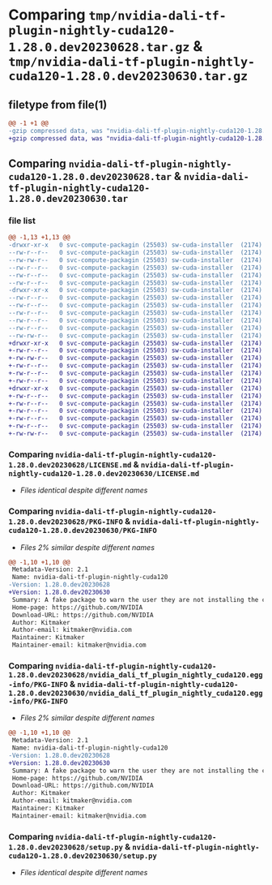 # Comparing `tmp/nvidia-dali-tf-plugin-nightly-cuda120-1.28.0.dev20230628.tar.gz` & `tmp/nvidia-dali-tf-plugin-nightly-cuda120-1.28.0.dev20230630.tar.gz`

## filetype from file(1)

```diff
@@ -1 +1 @@
-gzip compressed data, was "nvidia-dali-tf-plugin-nightly-cuda120-1.28.0.dev20230628.tar", last modified: Thu Jun 29 08:03:27 2023, max compression
+gzip compressed data, was "nvidia-dali-tf-plugin-nightly-cuda120-1.28.0.dev20230630.tar", last modified: Sat Jul  1 07:03:31 2023, max compression
```

## Comparing `nvidia-dali-tf-plugin-nightly-cuda120-1.28.0.dev20230628.tar` & `nvidia-dali-tf-plugin-nightly-cuda120-1.28.0.dev20230630.tar`

### file list

```diff
@@ -1,13 +1,13 @@
-drwxr-xr-x   0 svc-compute-packagin (25503) sw-cuda-installer  (2174)        0 2023-06-29 08:03:27.830496 nvidia-dali-tf-plugin-nightly-cuda120-1.28.0.dev20230628/
--rw-r--r--   0 svc-compute-packagin (25503) sw-cuda-installer  (2174)      469 2023-06-29 08:03:27.000000 nvidia-dali-tf-plugin-nightly-cuda120-1.28.0.dev20230628/ERROR.txt
--rw-rw-r--   0 svc-compute-packagin (25503) sw-cuda-installer  (2174)    11336 2023-06-14 04:38:44.000000 nvidia-dali-tf-plugin-nightly-cuda120-1.28.0.dev20230628/LICENSE.md
--rw-r--r--   0 svc-compute-packagin (25503) sw-cuda-installer  (2174)       37 2023-06-29 08:03:27.000000 nvidia-dali-tf-plugin-nightly-cuda120-1.28.0.dev20230628/PACKAGE_NAME
--rw-r--r--   0 svc-compute-packagin (25503) sw-cuda-installer  (2174)     1708 2023-06-29 08:03:27.830496 nvidia-dali-tf-plugin-nightly-cuda120-1.28.0.dev20230628/PKG-INFO
--rw-r--r--   0 svc-compute-packagin (25503) sw-cuda-installer  (2174)      316 2023-06-29 08:03:27.000000 nvidia-dali-tf-plugin-nightly-cuda120-1.28.0.dev20230628/README.rst
-drwxr-xr-x   0 svc-compute-packagin (25503) sw-cuda-installer  (2174)        0 2023-06-29 08:03:27.830496 nvidia-dali-tf-plugin-nightly-cuda120-1.28.0.dev20230628/nvidia_dali_tf_plugin_nightly_cuda120.egg-info/
--rw-r--r--   0 svc-compute-packagin (25503) sw-cuda-installer  (2174)     1708 2023-06-29 08:03:27.000000 nvidia-dali-tf-plugin-nightly-cuda120-1.28.0.dev20230628/nvidia_dali_tf_plugin_nightly_cuda120.egg-info/PKG-INFO
--rw-r--r--   0 svc-compute-packagin (25503) sw-cuda-installer  (2174)      297 2023-06-29 08:03:27.000000 nvidia-dali-tf-plugin-nightly-cuda120-1.28.0.dev20230628/nvidia_dali_tf_plugin_nightly_cuda120.egg-info/SOURCES.txt
--rw-r--r--   0 svc-compute-packagin (25503) sw-cuda-installer  (2174)        1 2023-06-29 08:03:27.000000 nvidia-dali-tf-plugin-nightly-cuda120-1.28.0.dev20230628/nvidia_dali_tf_plugin_nightly_cuda120.egg-info/dependency_links.txt
--rw-r--r--   0 svc-compute-packagin (25503) sw-cuda-installer  (2174)       22 2023-06-29 08:03:27.000000 nvidia-dali-tf-plugin-nightly-cuda120-1.28.0.dev20230628/nvidia_dali_tf_plugin_nightly_cuda120.egg-info/top_level.txt
--rw-r--r--   0 svc-compute-packagin (25503) sw-cuda-installer  (2174)       38 2023-06-29 08:03:27.830496 nvidia-dali-tf-plugin-nightly-cuda120-1.28.0.dev20230628/setup.cfg
--rw-rw-r--   0 svc-compute-packagin (25503) sw-cuda-installer  (2174)     4560 2023-06-14 04:38:44.000000 nvidia-dali-tf-plugin-nightly-cuda120-1.28.0.dev20230628/setup.py
+drwxr-xr-x   0 svc-compute-packagin (25503) sw-cuda-installer  (2174)        0 2023-07-01 07:03:31.456605 nvidia-dali-tf-plugin-nightly-cuda120-1.28.0.dev20230630/
+-rw-r--r--   0 svc-compute-packagin (25503) sw-cuda-installer  (2174)      469 2023-07-01 07:03:31.000000 nvidia-dali-tf-plugin-nightly-cuda120-1.28.0.dev20230630/ERROR.txt
+-rw-rw-r--   0 svc-compute-packagin (25503) sw-cuda-installer  (2174)    11336 2023-06-14 04:38:44.000000 nvidia-dali-tf-plugin-nightly-cuda120-1.28.0.dev20230630/LICENSE.md
+-rw-r--r--   0 svc-compute-packagin (25503) sw-cuda-installer  (2174)       37 2023-07-01 07:03:31.000000 nvidia-dali-tf-plugin-nightly-cuda120-1.28.0.dev20230630/PACKAGE_NAME
+-rw-r--r--   0 svc-compute-packagin (25503) sw-cuda-installer  (2174)     1708 2023-07-01 07:03:31.456605 nvidia-dali-tf-plugin-nightly-cuda120-1.28.0.dev20230630/PKG-INFO
+-rw-r--r--   0 svc-compute-packagin (25503) sw-cuda-installer  (2174)      316 2023-07-01 07:03:31.000000 nvidia-dali-tf-plugin-nightly-cuda120-1.28.0.dev20230630/README.rst
+drwxr-xr-x   0 svc-compute-packagin (25503) sw-cuda-installer  (2174)        0 2023-07-01 07:03:31.456605 nvidia-dali-tf-plugin-nightly-cuda120-1.28.0.dev20230630/nvidia_dali_tf_plugin_nightly_cuda120.egg-info/
+-rw-r--r--   0 svc-compute-packagin (25503) sw-cuda-installer  (2174)     1708 2023-07-01 07:03:31.000000 nvidia-dali-tf-plugin-nightly-cuda120-1.28.0.dev20230630/nvidia_dali_tf_plugin_nightly_cuda120.egg-info/PKG-INFO
+-rw-r--r--   0 svc-compute-packagin (25503) sw-cuda-installer  (2174)      297 2023-07-01 07:03:31.000000 nvidia-dali-tf-plugin-nightly-cuda120-1.28.0.dev20230630/nvidia_dali_tf_plugin_nightly_cuda120.egg-info/SOURCES.txt
+-rw-r--r--   0 svc-compute-packagin (25503) sw-cuda-installer  (2174)        1 2023-07-01 07:03:31.000000 nvidia-dali-tf-plugin-nightly-cuda120-1.28.0.dev20230630/nvidia_dali_tf_plugin_nightly_cuda120.egg-info/dependency_links.txt
+-rw-r--r--   0 svc-compute-packagin (25503) sw-cuda-installer  (2174)       22 2023-07-01 07:03:31.000000 nvidia-dali-tf-plugin-nightly-cuda120-1.28.0.dev20230630/nvidia_dali_tf_plugin_nightly_cuda120.egg-info/top_level.txt
+-rw-r--r--   0 svc-compute-packagin (25503) sw-cuda-installer  (2174)       38 2023-07-01 07:03:31.456605 nvidia-dali-tf-plugin-nightly-cuda120-1.28.0.dev20230630/setup.cfg
+-rw-rw-r--   0 svc-compute-packagin (25503) sw-cuda-installer  (2174)     4560 2023-06-14 04:38:44.000000 nvidia-dali-tf-plugin-nightly-cuda120-1.28.0.dev20230630/setup.py
```

### Comparing `nvidia-dali-tf-plugin-nightly-cuda120-1.28.0.dev20230628/LICENSE.md` & `nvidia-dali-tf-plugin-nightly-cuda120-1.28.0.dev20230630/LICENSE.md`

 * *Files identical despite different names*

### Comparing `nvidia-dali-tf-plugin-nightly-cuda120-1.28.0.dev20230628/PKG-INFO` & `nvidia-dali-tf-plugin-nightly-cuda120-1.28.0.dev20230630/PKG-INFO`

 * *Files 2% similar despite different names*

```diff
@@ -1,10 +1,10 @@
 Metadata-Version: 2.1
 Name: nvidia-dali-tf-plugin-nightly-cuda120
-Version: 1.28.0.dev20230628
+Version: 1.28.0.dev20230630
 Summary: A fake package to warn the user they are not installing the correct package.
 Home-page: https://github.com/NVIDIA
 Download-URL: https://github.com/NVIDIA
 Author: Kitmaker
 Author-email: kitmaker@nvidia.com
 Maintainer: Kitmaker
 Maintainer-email: kitmaker@nvidia.com
```

### Comparing `nvidia-dali-tf-plugin-nightly-cuda120-1.28.0.dev20230628/nvidia_dali_tf_plugin_nightly_cuda120.egg-info/PKG-INFO` & `nvidia-dali-tf-plugin-nightly-cuda120-1.28.0.dev20230630/nvidia_dali_tf_plugin_nightly_cuda120.egg-info/PKG-INFO`

 * *Files 2% similar despite different names*

```diff
@@ -1,10 +1,10 @@
 Metadata-Version: 2.1
 Name: nvidia-dali-tf-plugin-nightly-cuda120
-Version: 1.28.0.dev20230628
+Version: 1.28.0.dev20230630
 Summary: A fake package to warn the user they are not installing the correct package.
 Home-page: https://github.com/NVIDIA
 Download-URL: https://github.com/NVIDIA
 Author: Kitmaker
 Author-email: kitmaker@nvidia.com
 Maintainer: Kitmaker
 Maintainer-email: kitmaker@nvidia.com
```

### Comparing `nvidia-dali-tf-plugin-nightly-cuda120-1.28.0.dev20230628/setup.py` & `nvidia-dali-tf-plugin-nightly-cuda120-1.28.0.dev20230630/setup.py`

 * *Files identical despite different names*

